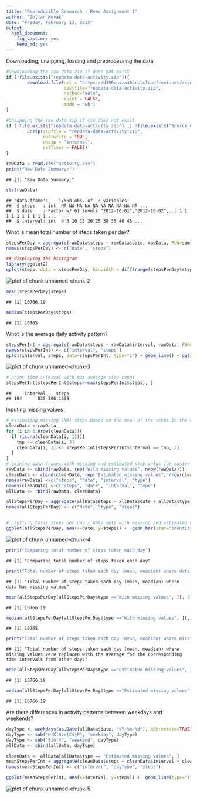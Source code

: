 ```yaml
---
title: "Reproducible Research - Peer Assignment 1"
author: "Zoltan Novak"
date: "Friday, February 13, 2015"
output:
  html_document:
    fig_caption: yes
    keep_md: yes
---
```


Downloading, unzipping, loading and preprocessing the data


```r
#Downloading the raw data zip if does not exist
if (!file.exists("repdata-data-activity.zip")){
        download.file(url = "https://d396qusza40orc.cloudfront.net/repdata%2Fdata%2Factivity.zip", 
                      destfile="repdata-data-activity.zip",
                      method="auto", 
                      quiet = FALSE, 
                      mode = "wb")
}        

#Unzipping the raw data zip if csv does not exist
if (!file.exists("repdata-data-activity.zip") || !file.exists("Source_Classification_Code.rds")){
        unzip(zipfile = "repdata-data-activity.zip", 
              overwrite = TRUE,
              unzip = "internal",
              setTimes = FALSE)
}

rawData = read.csv("activity.csv")
print("Raw Data Summary:")
```

```
## [1] "Raw Data Summary:"
```

```r
str(rawData)
```

```
## 'data.frame':	17568 obs. of  3 variables:
##  $ steps   : int  NA NA NA NA NA NA NA NA NA NA ...
##  $ date    : Factor w/ 61 levels "2012-10-01","2012-10-02",..: 1 1 1 1 1 1 1 1 1 1 ...
##  $ interval: int  0 5 10 15 20 25 30 35 40 45 ...
```


What is mean total number of steps taken per day?

```r
stepsPerDay = aggregate(rawData$steps ~ rawData$date, rawData, FUN=sum)
names(stepsPerDay) <- c("date", "steps")

## displaying the histogram
library(ggplot2)
qplot(steps, data = stepsPerDay, binwidth = diff(range(stepsPerDay$steps))/30) + geom_histogram(binwidth = diff(range(stepsPerDay$steps))/30) + scale_y_continuous(breaks=c(1,3,7,10)) + ggtitle("Total steps per day")
```

![plot of chunk unnamed-chunk-2](figure/unnamed-chunk-2-1.png) 

```r
mean(stepsPerDay$steps)
```

```
## [1] 10766.19
```

```r
median(stepsPerDay$steps)
```

```
## [1] 10765
```

What is the average daily activity pattern?

```r
stepsPerInt = aggregate(rawData$steps ~ rawData$interval, rawData, FUN=mean)
names(stepsPerInt) <- c("interval", "steps")
qplot(interval, steps, data=stepsPerInt, type="1") + geom_line() + ggtitle("Average steps in time intervals")
```

![plot of chunk unnamed-chunk-3](figure/unnamed-chunk-3-1.png) 

```r
# print time interval with max average step count
stepsPerInt[stepsPerInt$steps==max(stepsPerInt$steps), ]
```

```
##     interval    steps
## 104      835 206.1698
```

Inputing missing values

```r
# estimating missing (NA) steps based on the mean of the steps in the corresponging 5 minute interval from the other days
cleanData <-rawData
for (i in 1:nrow(cleanData)){
  if (is.na(cleanData[i, 1])){
    tmp <- cleanData[i, 3]
    cleanData[i, 1] <- stepsPerInt[stepsPerInt$interval == tmp, 2]
  }
}
# joining data frames with missing and estimated step valus for easier display
rawData <- cbind(rawData, rep("With missing values", nrow(rawData)))
cleanData <- cbind(cleanData, rep("Estimated missing values", nrow(cleanData)))
names(rawData) <-c("steps", "date", "interval", "type")
names(cleanData) <-c("steps", "date", "interval", "type")
allData <- rbind(rawData, cleanData)

allStepsPerDay = aggregate(allData$steps ~ allData$date + allData$type, allData, FUN=sum)
names(allStepsPerDay) <- c("date", "type", "steps")


# plotting total steps per day / data sets with missing and estimated values are displayed in differend facets
ggplot(allStepsPerDay, aes(x=date, y=steps)) +  geom_bar(stat="identity") + facet_grid(type ~ .) 
```

![plot of chunk unnamed-chunk-4](figure/unnamed-chunk-4-1.png) 

```r
print("Comparing total number of steps taken each day")
```

```
## [1] "Comparing total number of steps taken each day"
```

```r
print("Total number of steps taken each day (mean, meadian) where data has missing values")
```

```
## [1] "Total number of steps taken each day (mean, meadian) where data has missing values"
```

```r
mean(allStepsPerDay[allStepsPerDay$type =="With missing values", ][, 3])
```

```
## [1] 10766.19
```

```r
median(allStepsPerDay[allStepsPerDay$type =="With missing values", ][, 3])
```

```
## [1] 10765
```

```r
print("Total number of steps taken each day (mean, meadian) where missing values vere replaced with the average for the corresponding time intervals from other days")
```

```
## [1] "Total number of steps taken each day (mean, meadian) where missing values vere replaced with the average for the corresponding time intervals from other days"
```

```r
mean(allStepsPerDay[allStepsPerDay$type =="Estimated missing values", ][, 3])
```

```
## [1] 10766.19
```

```r
median(allStepsPerDay[allStepsPerDay$type =="Estimated missing values", ][, 3])
```

```
## [1] 10766.19
```

Are there differences in activity patterns between weekdays and weekends?

```r
dayType <- weekdays(as.Date(allData$date, "%Y-%m-%d"), abbreviate=TRUE)
dayType <- sub("H|K|Sze|Cs|P", "weekday", dayType)
dayType <- sub("Szo|V", "weekend", dayType)
allData <- cbind(allData, dayType)

cleanData <- allData[allData$type == "Estimated missing values", ]
meanStepsPerInt = aggregate(cleanData$steps ~ cleanData$interval + cleanData$dayType, cleanData, FUN=mean)
names(meanStepsPerInt) <- c("interval", "dayType", "steps")

ggplot(meanStepsPerInt, aes(x=interval, y=steps)) +  geom_line(type="1") + facet_grid(dayType ~ .)
```

![plot of chunk unnamed-chunk-5](figure/unnamed-chunk-5-1.png) 


